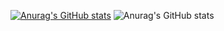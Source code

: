 [![Anurag's GitHub stats](https://github-readme-stats.vercel.app/api?username=FahriSahin)](https://github.com/anuraghazra/github-readme-stats)
![Anurag's GitHub stats](https://github-readme-stats.vercel.app/api?username=FahriSahin&show=reviews)
